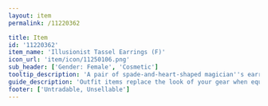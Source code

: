 ```yaml
---
layout: item
permalink: /11220362

title: Item
id: '11220362'
item_name: 'Illusionist Tassel Earrings (F)'
icon_url: 'item/icon/11250106.png'
sub_header: ['Gender: Female', 'Cosmetic']
tooltip_description: 'A pair of spade-and-heart-shaped magician''s earrings.'
guide_description: 'Outfit items replace the look of your gear when equipped.'
footer: ['Untradable, Unsellable']
---
```

